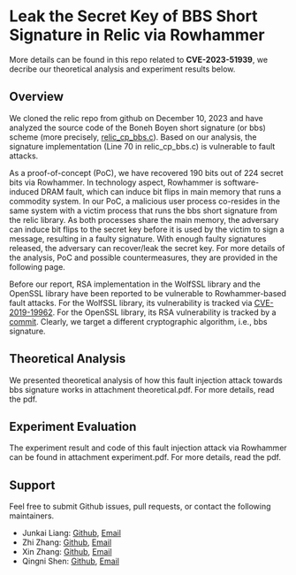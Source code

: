 # Leak the Secret Key of BBS Short Signature in Relic via Rowhammer
More details can be found in this repo related to **CVE-2023-51939**, we decribe our theoretical analysis and experiment results below.

## Overview
We cloned the relic repo from github on December 10, 2023 and have analyzed the source code of the Boneh Boyen short signature (or bbs) scheme (more precisely, [relic_cp_bbs.c](https://github.com/relic-toolkit/relic/blob/main/src/cp/relic_cp_bbs.c)). Based on our analysis, the signature implementation (Line 70 in relic_cp_bbs.c) is vulnerable to fault attacks.

As a proof-of-concept (PoC), we have recovered 190 bits out of 224 secret bits via Rowhammer. In technology aspect, Rowhammer is software-induced DRAM fault, which can induce bit flips in main memory that runs a commodity system. In our PoC, a malicious user process co-resides in the same system with a victim process that runs the bbs short signature from the relic library. As both processes share the main memory, the adversary can induce bit flips to the secret key before it is used by the victim to sign a message, resulting in a faulty signature. With enough faulty signatures released, the adversary can recover/leak the secret key. For more details of the analysis, PoC and possible countermeasures, they are provided in the following page.

Before our report, RSA implementation in the WolfSSL library and the OpenSSL library have been reported to be vulnerable to Rowhammer-based fault attacks. For the WolfSSL library, its vulnerability is tracked via [CVE-2019-19962](https://nvd.nist.gov/vuln/detail/CVE-2019-19962). For the OpenSSL library, its RSA vulnerability is tracked by a [commit]( https://github.com/openssl/openssl/pull/7225/commits/02534c1ee3e84a1d6c59a887a67bd5ee81bcf6cf).  Clearly, we target a different cryptographic algorithm, i.e., bbs signature. 

## Theoretical Analysis
We presented theoretical analysis of how this fault injection attack towards bbs signature works in attachment theoretical.pdf. For more details, read the pdf.

## Experiment Evaluation
The experiment result and code of this fault injection attack via Rowhammer can be found in attachment experiment.pdf. For more details, read the pdf.

## Support
Feel free to submit Github issues, pull requests, or contact the following maintainers.

- Junkai Liang: [Github](https://github.com/liang-junkai), [Email](ljknjupku@gmail.com)
- Zhi Zhang: [Github](https://github.com/zhangzhics), [Email](zzhangphd@gmail.com)
- Xin Zhang: [Github](https://github.com/zhangxin00), [Email](zhangxin00@stu.pku.edu.cn)
- Qingni Shen: [Github](https://github.com/PKU-RoC), [Email](qingnishen@pku.edu.cn)
